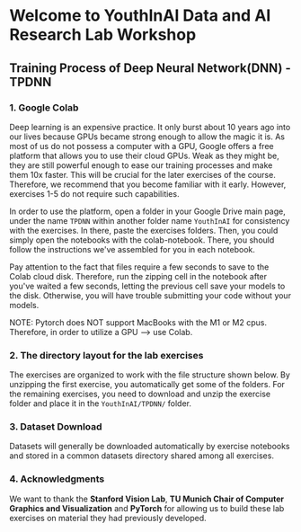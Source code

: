 # Welcome to YouthInAI Data and AI Research Lab Workshop

## Training Process of Deep Neural Network(DNN) - TPDNN

### 1. Google Colab
Deep learning is an expensive practice. It only burst about 10 years ago into our lives because GPUs became strong enough to allow the magic it is.
As most of us do not possess a computer with a GPU, Google offers a free platform that allows you to use their cloud GPUs. Weak as they might be, they are still powerful enough to ease our training processes and make them 10x faster. This will be crucial for the later exercises of the course. Therefore, we recommend that you become familiar with it early.
However, exercises 1-5 do not require such capabilities.

In order to use the platform, open a folder in your Google Drive main page, under the name `TPDNN` within another folder name `YouthInAI` for consistency with the exercises.
In there, paste the exercises folders. Then, you could simply open the notebooks with the colab-notebook. There, you should follow the instructions we've assembled for you in each notebook.

Pay attention to the fact that files require a few seconds to save to the Colab cloud disk. Therefore, run the zipping cell in the notebook after you've waited a few seconds, letting the previous cell
save your models to the disk. Otherwise, you will have trouble submitting your code without your models.


NOTE: Pytorch does NOT support MacBooks with the M1 or M2 cpus. Therefore, in order to utilize a GPU --> use Colab.


### 2. The directory layout for the lab exercises
The exercises are organized to work with the file structure shown below. By unzipping the first exercise, you automatically get some of the folders. For the remaining exercises, you need to download and unzip the exercise folder and place it in the `YouthInAI/TPDNN/` folder.

    


### 3. Dataset Download
Datasets will generally be downloaded automatically by exercise notebooks and stored in a common datasets directory shared among all exercises. 





### 4. Acknowledgments
We want to thank the **Stanford Vision Lab**, **TU Munich Chair of Computer Graphics and Visualization** and **PyTorch** for allowing us to build these lab exercises on material they had previously developed. 